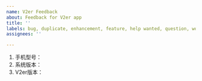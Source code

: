 ```yaml
---
name: V2er Feedback
about: Feedback for V2er app
title: ''
labels: bug, duplicate, enhancement, feature, help wanted, question, wontfix
assignees: ''

---
```


<!--
请在下面描述你的问题或建议：
-->



<!--
如果你反馈的是Bug问题，请在下面描述手机相关环境：
-->
1. 手机型号：
2. 系统版本：
3. V2er版本：
